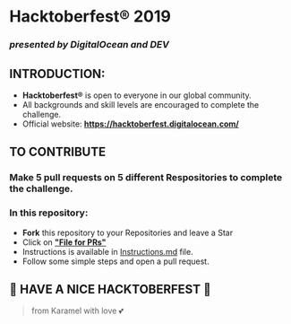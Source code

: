 Hacktoberfest® 2019
========
### _presented by DigitalOcean and DEV_

## **INTRODUCTION:**
- **Hacktoberfest®** is open to everyone in our global community. 
- All backgrounds and skill levels are encouraged to complete the challenge.
- Official website: **https://hacktoberfest.digitalocean.com/**

## **TO CONTRIBUTE**
### Make 5 pull requests on 5 different Respositories to complete the challenge.
### In this repository:
- **Fork** this repository to your Repositories and leave a Star
- Click on [**"File for PRs"**](https://github.com/Karamel2002/Hacktoberfest2019/tree/master/File%20for%20PRs)
- Instructions is available in [Instructions.md](https://github.com/Karamel2002/Hacktoberfest2019/blob/master/File%20for%20PRs/Instructions.md) file.
- Follow some simple steps and open a pull request.

## 🎉 HAVE A NICE HACKTOBERFEST 🎉
> from Karamel with love 💕
